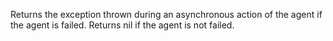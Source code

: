   Returns the exception thrown during an asynchronous action of the
  agent if the agent is failed.  Returns nil if the agent is not
  failed.